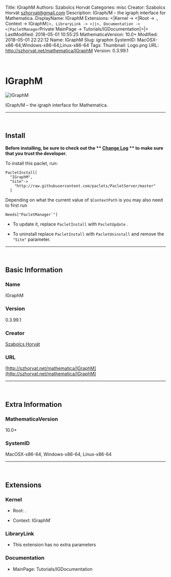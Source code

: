 Title: IGraphM
Authors: Szabolcs Horvát
Categories: misc
Creator: Szabolcs Horvát <szhorvat@gmail.com>
Description: IGraph/M – the igraph interface for Mathematica.
DisplayName: IGraphM
Extensions: <|Kernel -> <|Root -> ., Context -> IGraphM`|>, LibraryLink -> <||>, Documentation -> <|PacletManager`Private`MainPage -> Tutorials/IGDocumentation|>|>
LastModified: 2018-05-01 10:55:25
MathematicaVersion: 10.0+
Modified: 2018-05-01 22:22:12
Name: IGraphM
Slug: igraphm
SystemID: MacOSX-x86-64,Windows-x86-64,Linux-x86-64
Tags: 
Thumbnail: Logo.png
URL: http://szhorvat.net/mathematica/IGraphM
Version: 0.3.99.1

<a id="igraphm" style="width:0;height:0;margin:0;padding:0;">&zwnj;</a>

# IGraphM

![IGraphM]({filename}/img/IGraphM/Logo.png)

IGraph/M – the igraph interface for Mathematica.

---

<a id="install" style="width:0;height:0;margin:0;padding:0;">&zwnj;</a>

## Install

**Before installing, be sure to check out the ** **[Change Log](https://paclets.github.io/PacletServer/pages/log.html)** ** to make sure that you trust the developer.**

To install this paclet, run:

    PacletInstall[
      "IGraphM",
      "Site"->
        "http://raw.githubusercontent.com/paclets/PacletServer/master"
      ]

Depending on what the current value of  ```$ContextPath```  is you may also need to first run

    Needs["PacletManager`"]

* To update it, replace  ```PacletInstall```  with  ```PacletUpdate``` . 

* To uninstall replace  ```PacletInstall```  with  ```PacletUninstall```  and remove the  ```"Site"```  parameter.

---

<a id="basic-information" style="width:0;height:0;margin:0;padding:0;">&zwnj;</a>

## Basic Information

### Name

IGraphM

### Version

0.3.99.1

### Creator

[Szabolcs Horvát](mailto:szhorvat@gmail.com)

### URL

[http://szhorvat.net/mathematica/IGraphM](http://szhorvat.net/mathematica/IGraphM)

---

<a id="extra-information" style="width:0;height:0;margin:0;padding:0;">&zwnj;</a>

## Extra Information

### MathematicaVersion

10.0+

### SystemID

MacOSX-x86-64, Windows-x86-64, Linux-x86-64

---

<a id="extensions" style="width:0;height:0;margin:0;padding:0;">&zwnj;</a>

## Extensions

### Kernel

* Root: .

* Context: IGraphM`

### LibraryLink

* This extension has no extra parameters

### Documentation

* MainPage: Tutorials/IGDocumentation